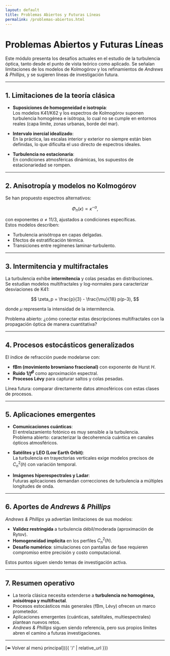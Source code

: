 ```yaml
---
layout: default
title: Problemas Abiertos y Futuras Líneas
permalink: /problemas-abiertos.html
---
```


# Problemas Abiertos y Futuras Líneas

Este módulo presenta los desafíos actuales en el estudio de la turbulencia óptica, tanto desde el punto de vista teórico como aplicado. Se señalan limitaciones de los modelos de Kolmogórov y los refinamientos de *Andrews & Phillips*, y se sugieren líneas de investigación futura.

---

## 1. Limitaciones de la teoría clásica

- **Suposiciones de homogeneidad e isotropía**:  
  Los modelos K41/K62 y los espectros de Kolmogórov suponen turbulencia homogénea e isótropa, lo cual no se cumple en entornos reales (capa límite, zonas urbanas, borde del mar).

- **Intervalo inercial idealizado**:  
  En la práctica, las escalas interior y exterior no siempre están bien definidas, lo que dificulta el uso directo de espectros ideales.

- **Turbulencia no estacionaria**:  
  En condiciones atmosféricas dinámicas, los supuestos de estacionariedad se rompen.

---

## 2. Anisotropía y modelos no Kolmogórov

Se han propuesto espectros alternativos:

$$
\Phi_n(\kappa) \propto \kappa^{-\alpha},
$$

con exponentes $\alpha \neq 11/3$, ajustados a condiciones específicas.  
Estos modelos describen:

- Turbulencia anisótropa en capas delgadas.  
- Efectos de estratificación térmica.  
- Transiciones entre regímenes laminar-turbulento.

---

## 3. Intermitencia y multifractales

La turbulencia exhibe **intermitencia** y colas pesadas en distribuciones.  
Se estudian modelos multifractales y log-normales para caracterizar desviaciones de K41:

$$
\zeta_p = \frac{p}{3} - \frac{\mu}{18} p(p-3),
$$

donde $\mu$ representa la intensidad de la intermitencia.

Problema abierto: ¿cómo conectar estas descripciones multifractales con la propagación óptica de manera cuantitativa?

---

## 4. Procesos estocásticos generalizados

El índice de refracción puede modelarse con:

- **fBm (movimiento browniano fraccional)** con exponente de Hurst $H$.  
- **Ruido $1/f^\beta$** como aproximación espectral.  
- **Procesos Lévy** para capturar saltos y colas pesadas.

Línea futura: comparar directamente datos atmosféricos con estas clases de procesos.

---

## 5. Aplicaciones emergentes

- **Comunicaciones cuánticas**:  
  El entrelazamiento fotónico es muy sensible a la turbulencia.  
  Problema abierto: caracterizar la decoherencia cuántica en canales ópticos atmosféricos.

- **Satélites y LEO (Low Earth Orbit)**:  
  La turbulencia en trayectorias verticales exige modelos precisos de $C_n^2(h)$ con variación temporal.

- **Imágenes hiperespectrales y Ladar**:  
  Futuras aplicaciones demandan correcciones de turbulencia a múltiples longitudes de onda.

---

## 6. Aportes de *Andrews & Phillips*

*Andrews & Phillips* ya advertían limitaciones de sus modelos:

- **Validez restringida** a turbulencia débil/moderada (aproximación de Rytov).  
- **Homogeneidad implícita** en los perfiles $C_n^2(h)$.  
- **Desafío numérico**: simulaciones con pantallas de fase requieren compromiso entre precisión y costo computacional.

Estos puntos siguen siendo temas de investigación activa.

---

## 7. Resumen operativo

- La teoría clásica necesita extenderse a **turbulencia no homogénea, anisótropa y multifractal**.  
- Procesos estocásticos más generales (fBm, Lévy) ofrecen un marco prometedor.  
- Aplicaciones emergentes (cuánticas, satelitales, multiespectrales) plantean nuevos retos.  
- *Andrews & Phillips* siguen siendo referencia, pero sus propios límites abren el camino a futuras investigaciones.

---

[⬅️ Volver al menú principal]({{ '/' | relative_url }})
